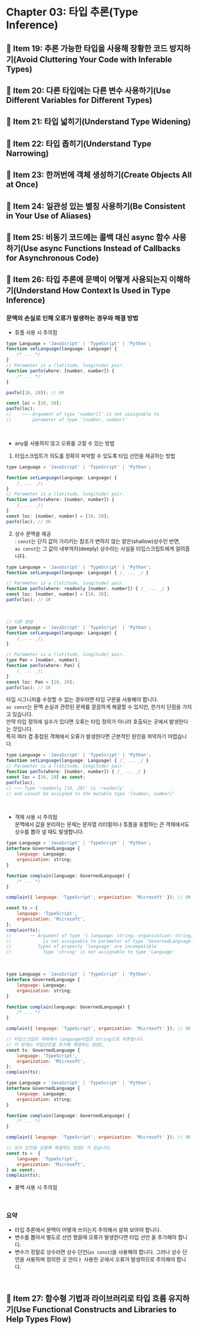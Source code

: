 # Chapter 03: 타입 추론(Type Inference)

## 📝 Item 19: 추론 가능한 타입을 사용해 장황한 코드 방지하기(Avoid Cluttering Your Code with Inferable Types)

## 📝 Item 20: 다른 타입에는 다른 변수 사용하기(Use Different Variables for Different Types)

## 📝 Item 21: 타입 넓히기(Understand Type Widening)

## 📝 Item 22: 타입 좁히기(Understand Type Narrowing)

## 📝 Item 23: 한꺼번에 객체 생성하기(Create Objects All at Once)

## 📝 Item 24: 일관성 있는 별칭 사용하기(Be Consistent in Your Use of Aliases)

## 📝 Item 25: 비동기 코드에는 콜백 대신 async 함수 사용하기(Use async Functions Instead of Callbacks for Asynchronous Code)

## 📝 Item 26: 타입 추론에 문맥이 어떻게 사용되는지 이해하기(Understand How Context Is Used in Type Inference)

### 문맥의 손실로 인해 오류가 발생하는 경우와 해결 방법

-   튜플 사용 시 주의점

```javascript
type Language = 'JavaScript' | 'TypeScript' | 'Python';
function setLanguage(language: Language) {
    /* ... */
}
// Parameter is a (latitude, longitude) pair.
function panTo(where: [number, number]) {
    /* ... */
}

panTo([10, 20]); // OK

const loc = [10, 20];
panTo(loc);
//    ~~~ Argument of type 'number[]' is not assignable to
//        parameter of type '[number, number]'
```

<br>

-   any를 사용하지 않고 오류를 고칠 수 있는 방법

1. 타입스크립트가 의도를 정확히 파악할 수 있도록 타입 선언을 제공하는 방법

```javascript
type Language = 'JavaScript' | 'TypeScript' | 'Python';

function setLanguage(language: Language) {
    /_ ... _/;
}
// Parameter is a (latitude, longitude) pair.
function panTo(where: [number, number]) {
    /_ ... _/;
}
const loc: [number, number] = [10, 20];
panTo(loc); // OK
```

2. 상수 문맥을 제공<br>
   : `const`는 단지 값이 가리키는 참조가 변하지 않는 얕은(shallow)상수인 반면,<br>
   `as const`는 그 값이 내부까지(deeply) 상수라는 사실을 타입스크립트에게 알려줍니다.<br>

```javascript
type Language = 'JavaScript' | 'TypeScript' | 'Python';
function setLanguage(language: Language) { /_ ... _/ }

// Parameter is a (latitude, longitude) pair.
function panTo(where: readonly [number, number]) { /_ ... _/ }
const loc: [number, number] = [10, 20];
panTo(loc); // OK

```

<br>

```javascript
// 다른 방법
type Language = 'JavaScript' | 'TypeScript' | 'Python';
function setLanguage(language: Language) {
    /_ ... _/;
}

// Parameter is a (latitude, longitude) pair.
type Pan = [number, number];
function panTo(where: Pan) {
    /_ ... _/;
}
const loc: Pan = [10, 20];
panTo(loc); // OK
```

타입 시그니처를 수정할 수 없는 경우라면 타입 구문을 사용해야 합니다.<br>
`as const`는 문맥 손실과 관련된 문제를 깔끔하게 해결할 수 있지만, 한가지 단점을 가지고 있습니다.<br>
만약 타입 정의에 실수가 있다면 오류는 타입 정의가 아니라 호출되는 곳에서 발생한다는 것입니다.<br>
특히 여러 겹 중첩된 객체에서 오류가 발생한다면 근본적인 원인을 파악하기 어렵습니다.<br>

```javascript
type Language = 'JavaScript' | 'TypeScript' | 'Python';
function setLanguage(language: Language) { /_ ... _/ }
// Parameter is a (latitude, longitude) pair.
function panTo(where: [number, number]) { /_ ... _/ }
const loc = [10, 20] as const;
panTo(loc);
// ~~~ Type 'readonly [10, 20]' is 'readonly'
// and cannot be assigned to the mutable type '[number, number]'
```

<br>

-   객체 사용 시 주의점<br>
    문맥에서 값을 분리하는 문제는 문자열 리터럴이나 튜플을 포함하는 큰 객채에서도 상수를 뽑아 낼 때도 발생합니다.<br>

```javascript
type Language = 'JavaScript' | 'TypeScript' | 'Python';
interface GovernedLanguage {
    language: Language;
    organization: string;
}

function complain(language: GovernedLanguage) {
    /* ... */
}

complain({ language: 'TypeScript', organization: 'Microsoft' }); // OK

const ts = {
    language: 'TypeScript',
    organization: 'Microsoft',
};
complain(ts);
//       ~~ Argument of type '{ language: string; organization: string; }'
//            is not assignable to parameter of type 'GovernedLanguage'
//          Types of property 'language' are incompatible
//            Type 'string' is not assignable to type 'Language'
```

<br>

```javascript
type Language = 'JavaScript' | 'TypeScript' | 'Python';
interface GovernedLanguage {
    language: Language;
    organization: string;
}

function complain(language: GovernedLanguage) {
    /* ... */
}

complain({ language: 'TypeScript', organization: 'Microsoft' }); // OK

// 타입스크립트 객체에서 language타입은 string으로 추론됩니다.
// 이 문제는 타입선언을 추가해 해결하는 빙밥1,
const ts: GovernedLanguage {
    language: 'TypeScript',
    organization: 'Microsoft',
};
complain(ts);
```

```javascript
type Language = 'JavaScript' | 'TypeScript' | 'Python';
interface GovernedLanguage {
    language: Language;
    organization: string;
}

function complain(language: GovernedLanguage) {
    /* ... */
}

complain({ language: 'TypeScript', organization: 'Microsoft' }); // OK

// 상수 단언을 상용해 해결하는 빙밥2 가 있습니다.
const ts =  {
    language: 'TypeScript',
    organization: 'Microsoft',
} as const;
complain(ts);
```

-   콜백 사용 시 주의점

<br>

### 요약

-   타입 추론에서 문맥이 어떻게 쓰이는지 주의해서 살펴 보아야 합니다.
-   변수를 뽑아서 별도로 선언 했을때 오류가 발생한다면 타입 선언 을 추가해야 합니다.
-   변수가 정말로 상수라면 상수 단언(`as const`)을 사용해야 합니다. 그러나 상수 단언을 사용하며 정의한 곳 안리ㅏ 사용한 곳에서 오류가 발생하므로 주의해야 합니다.

<br>

## 📝 Item 27: 함수형 기법과 라이브러리로 타입 흐름 유지하기(Use Functional Constructs and Libraries to Help Types Flow)

```

```

